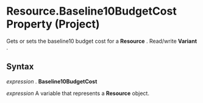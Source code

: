 
# Resource.Baseline10BudgetCost Property (Project)

Gets or sets the baseline10 budget cost for a  **Resource** . Read/write **Variant** .


## Syntax

 _expression_ . **Baseline10BudgetCost**

 _expression_ A variable that represents a **Resource** object.

